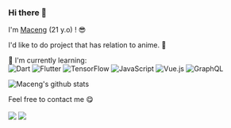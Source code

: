 ### Hi there 👋
I'm [Maceng](https://github.com/dawnlinch) (21 y.o) ! :sunglasses:

I'd like to do project that has relation to anime. :ghost:

:page_with_curl: I'm currently learning:
<br>
![Dart](https://img.shields.io/badge/dart-%230175C2.svg?style=for-the-badge&logo=dart&logoColor=white)
![Flutter](https://img.shields.io/badge/Flutter-%2302569B.svg?style=for-the-badge&logo=Flutter&logoColor=white)
![TensorFlow](https://img.shields.io/badge/TensorFlow-%23FF6F00.svg?style=for-the-badge&logo=TensorFlow&logoColor=white)
![JavaScript](https://img.shields.io/badge/javascript-%23323330.svg?style=for-the-badge&logo=javascript&logoColor=%23F7DF1E)
![Vue.js](https://img.shields.io/badge/vuejs-%2335495e.svg?style=for-the-badge&logo=vuedotjs&logoColor=%234FC08D)
![GraphQL](https://img.shields.io/badge/-GraphQL-E10098?style=for-the-badge&logo=graphql&logoColor=white)


![Maceng's github stats](https://bad-apple-github-readme.vercel.app/api?show_bg=1&username=dawnlinch)


</details>

Feel free to contact me :yum:
<br><br>
[<img src="https://img.shields.io/badge/LINE-moepoi-brightgreen">](https://line.me/ti/p/~yoroshiku48)
[<img src="https://img.shields.io/badge/Email-moe%40chocola.dev-orange">](mailto:niellsamosir@gmail.com)
